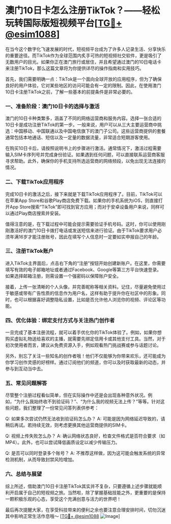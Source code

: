 # 澳门10日卡怎么注册TikTok？——轻松玩转国际版短视频平台[[TG💪+ @esim1088](https://t.me/s/esim1088)]

在当今这个数字化飞速发展的时代，短视频平台成为了许多人记录生活、分享快乐的重要途径。而TikTok作为全球范围内炙手可热的短视频社交软件，更是吸引了无数用户的目光。如果你正在澳门旅行或居住，并且希望通过澳门的10日电话卡来注册TikTok，那么这篇文章将为你提供详尽的操作指南和实用技巧。

首先，我们需要明确一点：TikTok是一个面向全球开放的应用程序，但为了确保良好的用户体验，它对某些地区的访问可能会有一定的限制。因此，在使用澳门10日卡注册TikTok之前，了解一些基本的前提条件是非常必要的。

### 一、准备阶段：澳门10日卡的选择与激活

澳门的10日卡种类繁多，涵盖了不同的网络运营商和服务内容。选择一张合适的10日卡是成功注册TikTok的第一步。一般来说，用户可以从三大主要运营商中挑选：中国移动、中国联通以及中国电信旗下的澳门子公司。这些运营商提供的套餐通常包括本地通话、短信以及一定量的数据流量，非常适合短期游客使用。

在购买10日卡后，请按照说明书上的步骤进行激活。通常情况下，激活过程需要输入SIM卡序列号并完成身份验证。如果遇到任何问题，可以直接联系运营商客服寻求帮助。此外，确保你的手机支持所选运营商的网络频段，以免出现无法连接的情况。

### 二、下载TikTok应用程序

完成10日卡的激活之后，接下来就是下载TikTok应用程序了。目前，TikTok可以在苹果App Store和谷歌Play商店免费下载。如果你的手机系统为iOS，则直接打开App Store搜索“TikTok”即可找到官方应用；而对于安卓设备用户来说，同样可以通过Play商店搜索并安装。

值得注意的是，在下载过程中可能会提示需要验证手机号码。这时，你可以使用刚刚激活好的澳门10日卡拨打电话或发送短信来进行验证。由于TikTok要求用户必须年满16岁才能注册账号，因此在填写个人信息时一定要如实申报自己的年龄。

### 三、注册TikTok账户

进入TikTok主界面后，点击右下角的“注册”按钮开始创建新账户。在这里，你需要填写有效的电子邮箱地址或者通过Facebook、Google等第三方平台快速登录。如果选择邮箱注册，则需设置一个强密码以保障账户安全。

接着，上传一张清晰的个人头像，并完善昵称等相关资料。记住，尽量避免使用过于敏感或带有广告性质的信息作为用户名，这样有助于提升你在社区中的形象。同时，也可以根据喜好调整隐私设置，比如是否允许他人浏览你的视频、评论区等功能。

### 四、优化体验：绑定支付方式与关注热门创作者

一旦完成了基本注册流程，就可以着手优化你的TikTok体验了。例如，如果你想购买虚拟礼物送给喜欢的主播，就需要先绑定信用卡或其他支付工具。当然，对于初次使用者而言，建议从免费资源入手，例如观看热门挑战赛或参与话题讨论。

另外，别忘了关注一些知名的创作者哦！他们不仅能够为你带来欢乐，还可能成为你学习创作灵感的好榜样。通过订阅他们的频道，你可以及时获取最新的动态，并参与到互动当中去。

### 五、常见问题解答

尽管整个注册过程看似简单，但在实际操作中还是会出现各种意外状况。例如，“为什么我始终收不到验证码？”、“为什么我的视频无法上传？”等等。针对这些问题，我们整理了一份常见问答列表供参考：

Q: 如果多次尝试仍然无法收到验证码怎么办？
A: 可能是因为网络延迟导致的，请稍后再试。若持续无效，则考虑更换其他运营商提供的SIM卡。

Q: 视频上传失败怎么办？
A: 确认网络状态良好，检查文件格式是否符合要求（如MP4）。此外，也可以尝试降低画质设定以减少传输压力。

Q: 是否可以同时登录多个账号？
A: 不推荐这样做，因为这可能会触发系统的异常检测机制，从而导致封禁风险增加。

### 六、总结与展望

综上所述，借助澳门10日卡注册TikTok其实并不复杂，只要遵循上述步骤就能顺利开启属于自己的短视频之旅。当然啦，除了掌握基础技能之外，更重要的是保持一颗积极乐观的心态，享受这个充满创意与活力的世界吧！

最后再次提醒大家，在享受科技带来的便利之余也要注意合理安排时间，切勿沉迷其中影响正常生活作息哦～ [[TG💪+ @esim1088](https://t.me/s/esim1088) ![Image](https://i.postimg.cc/4NQfJmqS/Snipaste-2025-05-13-00-14-12.png)]